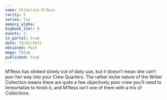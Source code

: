 ```yaml
---
name: Shiboline M'Ress
rarity: 5
series: tas
memory_alpha:
bigbook_tier: 9
events: 3
in_portal: true
date: 19/01/2021
obtained: Pack
mega: false
published: true
---
```


M’Ress has slinked slowly out of daily use, but it doesn’t mean she can’t purr her way into your Crew Quarters. The rather niche nature of the Writer Collection means there are quite a few objectively poor crew you’ll need to Immortalize to finish it, and M’Ress isn’t one of them with a trio of Collections.
